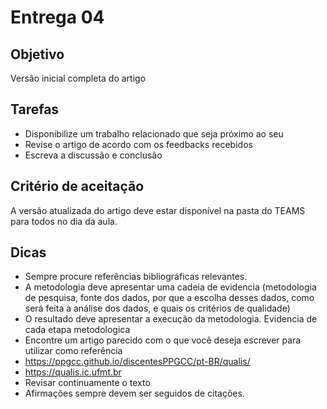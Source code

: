 # Entrega 04

## Objetivo
Versão inicial completa do artigo


## Tarefas

- Disponibilize um trabalho relacionado que seja próximo ao seu
- Revise o artigo de acordo com os feedbacks recebidos
- Escreva a discussão e conclusão



## Critério de aceitação

A versão atualizada do artigo deve estar disponível na pasta do TEAMS para todos no dia da aula.

## Dicas

- Sempre procure referências bibliográficas relevantes.
- A metodologia deve apresentar uma cadeia de evidencia (metodologia de pesquisa, fonte dos dados, por que a escolha desses dados, como será feita a análise dos dados, e quais os critérios de qualidade)
- O resultado deve apresentar a execução da metodologia. Evidencia de cada etapa metodologica
- Encontre um artigo parecido com o que você deseja escrever para utilizar como referência
- https://ppgcc.github.io/discentesPPGCC/pt-BR/qualis/
- https://qualis.ic.ufmt.br
- Revisar continuamente o texto
- Afirmações sempre devem ser seguidos de citações.






